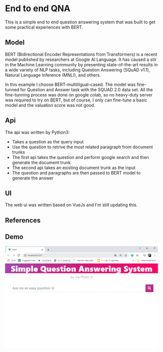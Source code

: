 # End to end QNA

This is a simple end to end question answering system that was built to get some practical experiences with BERT.

## Model
BERT (Bidirectional Encoder Representations from Transformers) is a recent model published by researchers at Google AI Language. It has caused a stir in the Machine Learning community by presenting state-of-the-art results in a wide variety of NLP tasks, including Question Answering (SQuAD v1.1), Natural Language Inference (MNLI), and others.

In this example I choose BERT-multililgual-cased. The model was fine-tunned for Question and Answer task with the SQUAD 2.0 data set.
All the fine-tunning process was done on google colab, so no heavy-duty server was required to try on BERT, but of course, I only can fine-tune a basic model and the valuation score was not good.
## Api
The api was written by Python3:

- Takes a question as the query input
- Use the question to retrive the most related paragraph from document trunks
- The first api takes the question and perform google search and then generate the document trunk
- The second api takes an existing document trunk as the input
- The question and paragraphs are then passed to BERT model to generate the answer
## UI
The web ui was written based on VueJs and I'm still updating this.
## References
## Demo
![demo](/demo/demo2.png)
